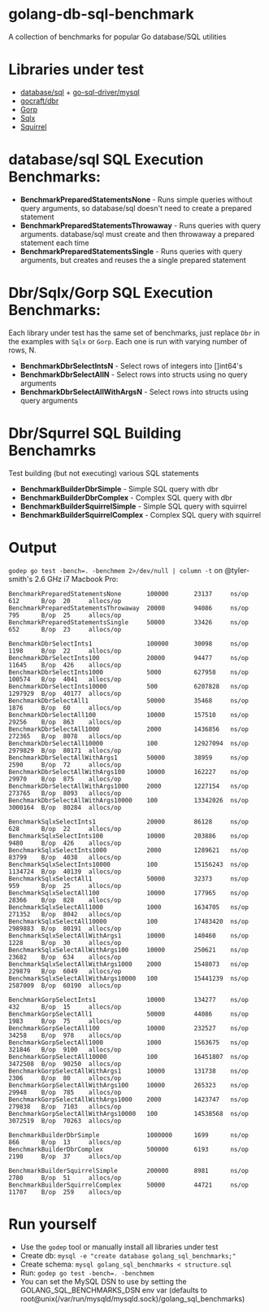 golang-db-sql-benchmark
====================

A collection of benchmarks for popular Go database/SQL utilities

# Libraries under test

*  [database/sql](https://golang.org/pkg/database/sql/) + [go-sql-driver/mysql](https://github.com/go-sql-driver/mysql)
*  [gocraft/dbr](https://github.com/gocraft/dbr)
*  [Gorp](https://github.com/coopernurse/gorp)
*  [Sqlx](https://github.com/jmoiron/sqlx)
*  [Squirrel](https://github.com/lann/squirrel)

# database/sql SQL Execution Benchmarks:

* **BenchmarkPreparedStatementsNone** - Runs simple queries without query arguments, so database/sql doesn't need to create a prepared statement
* **BenchmarkPreparedStatementsThrowaway** - Runs queries with query arguments. database/sql must create and then throwaway a prepared statement each time
* **BenchmarkPreparedStatementsSingle** - Runs queries with query arguments, but creates and reuses the a single prepared statement


# Dbr/Sqlx/Gorp SQL Execution Benchmarks:
Each library under test has the same set of benchmarks, just replace `Dbr` in the examples with `Sqlx` or `Gorp`.
Each one is run with varying number of rows, N.

* **BenchmarkDbrSelectIntsN** - Select rows of integers into []int64's
* **BenchmarkDbrSelectAllN** - Select rows into structs using no query arguments
* **BenchmarkDbrSelectAllWithArgsN** - Select rows into structs using query arguments

# Dbr/Squrrel SQL Building Benchamrks
Test building (but not executing) various SQL statements

* **BenchmarkBuilderDbrSimple** - Simple SQL query with dbr
* **BenchmarkBuilderDbrComplex** - Complex SQL query with dbr
* **BenchmarkBuilderSquirrelSimple** - Simple SQL query with squirrel
* **BenchmarkBuilderSquirrelComplex** - Complex SQL query with squirrel

# Output

`godep go test -bench=. -benchmem 2>/dev/null | column -t` on @tyler-smith's 2.6 GHz i7 Macbook Pro:

```
BenchmarkPreparedStatementsNone       100000       23137     ns/op  612      B/op  20     allocs/op
BenchmarkPreparedStatementsThrowaway  20000        94086     ns/op  795      B/op  25     allocs/op
BenchmarkPreparedStatementsSingle     50000        33426     ns/op  652      B/op  23     allocs/op

BenchmarkDbrSelectInts1               100000       30098     ns/op  1198     B/op  22     allocs/op
BenchmarkDbrSelectInts100             20000        94477     ns/op  11645    B/op  426    allocs/op
BenchmarkDbrSelectInts1000            5000         627958    ns/op  100574   B/op  4041   allocs/op
BenchmarkDbrSelectInts10000           500          6207828   ns/op  1297929  B/op  40177  allocs/op
BenchmarkDbrSelectAll1                50000        35468     ns/op  1876     B/op  60     allocs/op
BenchmarkDbrSelectAll100              10000        157510    ns/op  29256    B/op  863    allocs/op
BenchmarkDbrSelectAll1000             2000         1436856   ns/op  272365   B/op  8078   allocs/op
BenchmarkDbrSelectAll10000            100          12927094  ns/op  2979829  B/op  80171  allocs/op
BenchmarkDbrSelectAllWithArgs1        50000        38959     ns/op  2590     B/op  72     allocs/op
BenchmarkDbrSelectAllWithArgs100      10000        162227    ns/op  29970    B/op  875    allocs/op
BenchmarkDbrSelectAllWithArgs1000     2000         1227154   ns/op  273765   B/op  8093   allocs/op
BenchmarkDbrSelectAllWithArgs10000    100          13342026  ns/op  3000164  B/op  80284  allocs/op

BenchmarkSqlxSelectInts1              20000        86128     ns/op  628      B/op  22     allocs/op
BenchmarkSqlxSelectInts100            10000        203886    ns/op  9480     B/op  426    allocs/op
BenchmarkSqlxSelectInts1000           2000         1289621   ns/op  83799    B/op  4038   allocs/op
BenchmarkSqlxSelectInts10000          100          15156243  ns/op  1134724  B/op  40139  allocs/op
BenchmarkSqlxSelectAll1               50000        32373     ns/op  959      B/op  25     allocs/op
BenchmarkSqlxSelectAll100             10000        177965    ns/op  28366    B/op  828    allocs/op
BenchmarkSqlxSelectAll1000            1000         1634705   ns/op  271352   B/op  8042   allocs/op
BenchmarkSqlxSelectAll10000           100          17483420  ns/op  2989883  B/op  80191  allocs/op
BenchmarkSqlxSelectAllWithArgs1       10000        140460    ns/op  1228     B/op  30     allocs/op
BenchmarkSqlxSelectAllWithArgs100     10000        250621    ns/op  23682    B/op  634    allocs/op
BenchmarkSqlxSelectAllWithArgs1000    2000         1548073   ns/op  229879   B/op  6049   allocs/op
BenchmarkSqlxSelectAllWithArgs10000   100          15441239  ns/op  2587009  B/op  60190  allocs/op

BenchmarkGorpSelectInts1              10000        134277    ns/op  432      B/op  15     allocs/op
BenchmarkGorpSelectAll1               50000        44086     ns/op  1983     B/op  75     allocs/op
BenchmarkGorpSelectAll100             10000        232527    ns/op  34258    B/op  978    allocs/op
BenchmarkGorpSelectAll1000            1000         1563675   ns/op  321846   B/op  9100   allocs/op
BenchmarkGorpSelectAll10000           100          16451807  ns/op  3472508  B/op  90250  allocs/op
BenchmarkGorpSelectAllWithArgs1       10000        131738    ns/op  2306     B/op  80     allocs/op
BenchmarkGorpSelectAllWithArgs100     10000        265323    ns/op  29948    B/op  785    allocs/op
BenchmarkGorpSelectAllWithArgs1000    2000         1423747   ns/op  279838   B/op  7103   allocs/op
BenchmarkGorpSelectAllWithArgs10000   100          14538568  ns/op  3072519  B/op  70263  allocs/op

BenchmarkBuilderDbrSimple             1000000      1699      ns/op  866      B/op  13     allocs/op
BenchmarkBuilderDbrComplex            500000       6193      ns/op  2190     B/op  37     allocs/op

BenchmarkBuilderSquirrelSimple        200000       8981      ns/op  2780     B/op  51     allocs/op
BenchmarkBuilderSquirrelComplex       50000        44721     ns/op  11707    B/op  259    allocs/op
```

# Run yourself

* Use the `godep` tool or manually install all libraries under test
* Create db: `mysql -e "create database golang_sql_benchmarks;"`
* Create schema: `mysql golang_sql_benchmarks < structure.sql`
* Run: `godep go test -bench=. -benchmem`
* You can set the MySQL DSN to use by setting the GOLANG_SQL_BENCHMARKS_DSN env var (defaults to root@unix(/var/run/mysqld/mysqld.sock)/golang_sql_benchmarks)

